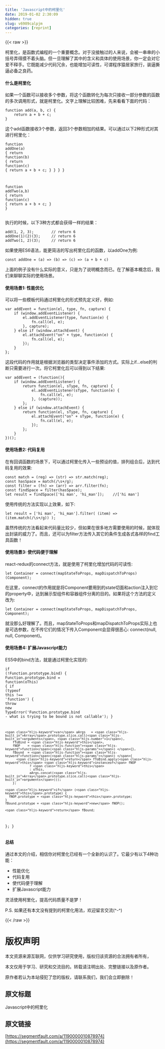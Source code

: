 ```yaml
---
title: 'Javascript中的柯里化' 
date: 2019-01-02 2:30:09
hidden: true
slug: v6989calpjm
categories: [reprint]
---
```


{{< raw >}}

                    
<p>柯里化，是函数式编程的一个重要概念。对于没接触过的人来说，会被一串串的小括号弄得摸不着头脑。但一旦理解了其中的含义和具体的使用场景，你一定会对它爱不释手。它既能减少代码冗余，也能增加可读性，可谓程序猿居家旅行，装逼撕逼必备之良药。</p>
<h4>什么是柯里化</h4>
<p>如果一个函数可以接收多个参数，将这个函数转化为每次只接收一部分参数的函数的多次调用形式，就是柯里化。文字上理解比较困难，先来看看下面的代码：</p>
<div class="widget-codetool" style="display:none;">
      <div class="widget-codetool--inner">
      <span class="selectCode code-tool" data-toggle="tooltip" data-placement="top" title="" data-original-title="全选"></span>
      <span type="button" class="copyCode code-tool" data-toggle="tooltip" data-placement="top" data-clipboard-text="function add(a, b, c) {
    return a + b + c;
}" title="" data-original-title="复制"></span>
      <span type="button" class="saveToNote code-tool" data-toggle="tooltip" data-placement="top" title="" data-original-title="放进笔记"></span>
      </div>
      </div><pre class="javascript hljs"><code class="javascript"><span class="hljs-function"><span class="hljs-keyword">function</span> <span class="hljs-title">add</span>(<span class="hljs-params">a, b, c</span>) </span>{
    <span class="hljs-keyword">return</span> a + b + c;
}</code></pre>
<p>这个add函数接收3个参数，返回3个参数相加的结果。可以通过以下2种形式对其进行柯里化：</p>
<div class="widget-codetool" style="display:none;">
      <div class="widget-codetool--inner">
      <span class="selectCode code-tool" data-toggle="tooltip" data-placement="top" title="" data-original-title="全选"></span>
      <span type="button" class="copyCode code-tool" data-toggle="tooltip" data-placement="top" data-clipboard-text="function addOne(a) {
    return function(b) {
        return function(c) {
            return a + b + c;
            }
        }
    }
}

function addTwo(a,b) {
    return function(c) {
        return a + b + c;
    }
}" title="" data-original-title="复制"></span>
      <span type="button" class="saveToNote code-tool" data-toggle="tooltip" data-placement="top" title="" data-original-title="放进笔记"></span>
      </div>
      </div><pre class="javascript hljs"><code class="javascript"><span class="hljs-function"><span class="hljs-keyword">function</span> <span class="hljs-title">addOne</span>(<span class="hljs-params">a</span>) </span>{
    <span class="hljs-keyword">return</span> <span class="hljs-function"><span class="hljs-keyword">function</span>(<span class="hljs-params">b</span>) </span>{
        <span class="hljs-keyword">return</span> <span class="hljs-function"><span class="hljs-keyword">function</span>(<span class="hljs-params">c</span>) </span>{
            <span class="hljs-keyword">return</span> a + b + c;
            }
        }
    }
}

<span class="hljs-function"><span class="hljs-keyword">function</span> <span class="hljs-title">addTwo</span>(<span class="hljs-params">a,b</span>) </span>{
    <span class="hljs-keyword">return</span> <span class="hljs-function"><span class="hljs-keyword">function</span>(<span class="hljs-params">c</span>) </span>{
        <span class="hljs-keyword">return</span> a + b + c;
    }
}</code></pre>
<p>执行的时候，以下3种方式都会获得一样的结果：</p>
<div class="widget-codetool" style="display:none;">
      <div class="widget-codetool--inner">
      <span class="selectCode code-tool" data-toggle="tooltip" data-placement="top" title="" data-original-title="全选"></span>
      <span type="button" class="copyCode code-tool" data-toggle="tooltip" data-placement="top" data-clipboard-text="add(1, 2, 3);        // return 6
addOne(1)(2)(3);     // return 6
addTwo(1, 2)(3);     // return 6" title="" data-original-title="复制"></span>
      <span type="button" class="saveToNote code-tool" data-toggle="tooltip" data-placement="top" title="" data-original-title="放进笔记"></span>
      </div>
      </div><pre class="javascript hljs"><code class="javascript">add(<span class="hljs-number">1</span>, <span class="hljs-number">2</span>, <span class="hljs-number">3</span>);        <span class="hljs-comment">// return 6</span>
addOne(<span class="hljs-number">1</span>)(<span class="hljs-number">2</span>)(<span class="hljs-number">3</span>);     <span class="hljs-comment">// return 6</span>
addTwo(<span class="hljs-number">1</span>, <span class="hljs-number">2</span>)(<span class="hljs-number">3</span>);     <span class="hljs-comment">// return 6</span></code></pre>
<p>如果使用ES6语法，能更简洁的写出柯里化后的函数，以addOne为例:</p>
<div class="widget-codetool" style="display:none;">
      <div class="widget-codetool--inner">
      <span class="selectCode code-tool" data-toggle="tooltip" data-placement="top" title="" data-original-title="全选"></span>
      <span type="button" class="copyCode code-tool" data-toggle="tooltip" data-placement="top" data-clipboard-text="const addOne = (a) => (b) => (c) => (a + b + c)" title="" data-original-title="复制"></span>
      <span type="button" class="saveToNote code-tool" data-toggle="tooltip" data-placement="top" title="" data-original-title="放进笔记"></span>
      </div>
      </div><pre class="javascript hljs"><code class="javascript" style="word-break: break-word; white-space: initial;"><span class="hljs-keyword">const</span> addOne = <span class="hljs-function">(<span class="hljs-params">a</span>) =&gt;</span> (b) =&gt; <span class="hljs-function">(<span class="hljs-params">c</span>) =&gt;</span> (a + b + c)</code></pre>
<p>上面的例子没有什么实际的意义，只是为了说明概念而已。在了解基本概念后，我们来聊聊实际的使用场景。</p>
<h4>使用场景1: 性能优化</h4>
<p>可以将一些模板代码通过柯里化的形式预先定义好，例如:</p>
<div class="widget-codetool" style="display:none;">
      <div class="widget-codetool--inner">
      <span class="selectCode code-tool" data-toggle="tooltip" data-placement="top" title="" data-original-title="全选"></span>
      <span type="button" class="copyCode code-tool" data-toggle="tooltip" data-placement="top" data-clipboard-text="var addEvent = function(el, type, fn, capture) {
    if (window.addEventListener) {
        el.addEventListener(type, function(e) {
            fn.call(el, e);
        }, capture);
    } else if (window.attachEvent) {
        el.attachEvent(&quot;on&quot; + type, function(e) {
            fn.call(el, e);
        });
    } 
};" title="" data-original-title="复制"></span>
      <span type="button" class="saveToNote code-tool" data-toggle="tooltip" data-placement="top" title="" data-original-title="放进笔记"></span>
      </div>
      </div><pre class="javascript hljs"><code class="javascript"><span class="hljs-keyword">var</span> addEvent = <span class="hljs-function"><span class="hljs-keyword">function</span>(<span class="hljs-params">el, type, fn, capture</span>) </span>{
    <span class="hljs-keyword">if</span> (<span class="hljs-built_in">window</span>.addEventListener) {
        el.addEventListener(type, <span class="hljs-function"><span class="hljs-keyword">function</span>(<span class="hljs-params">e</span>) </span>{
            fn.call(el, e);
        }, capture);
    } <span class="hljs-keyword">else</span> <span class="hljs-keyword">if</span> (<span class="hljs-built_in">window</span>.attachEvent) {
        el.attachEvent(<span class="hljs-string">"on"</span> + type, <span class="hljs-function"><span class="hljs-keyword">function</span>(<span class="hljs-params">e</span>) </span>{
            fn.call(el, e);
        });
    } 
};</code></pre>
<p>这段代码的作用就是根据浏览器的类型决定事件添加的方式。实际上if...else的判断只需要进行一次。将它柯里化后可以得到以下结果:</p>
<div class="widget-codetool" style="display:none;">
      <div class="widget-codetool--inner">
      <span class="selectCode code-tool" data-toggle="tooltip" data-placement="top" title="" data-original-title="全选"></span>
      <span type="button" class="copyCode code-tool" data-toggle="tooltip" data-placement="top" data-clipboard-text="var addEvent = (function(){
    if (window.addEventListener) {
        return function(el, sType, fn, capture) {
            el.addEventListener(sType, function(e) {
                fn.call(el, e);
            }, (capture));
        };
    } else if (window.attachEvent) {
        return function(el, sType, fn, capture) {
            el.attachEvent(&quot;on&quot; + sType, function(e) {
                fn.call(el, e);
            });
        };
    }
})();" title="" data-original-title="复制"></span>
      <span type="button" class="saveToNote code-tool" data-toggle="tooltip" data-placement="top" title="" data-original-title="放进笔记"></span>
      </div>
      </div><pre class="javascript hljs"><code class="javascript"><span class="hljs-keyword">var</span> addEvent = (<span class="hljs-function"><span class="hljs-keyword">function</span>(<span class="hljs-params"></span>)</span>{
    <span class="hljs-keyword">if</span> (<span class="hljs-built_in">window</span>.addEventListener) {
        <span class="hljs-keyword">return</span> <span class="hljs-function"><span class="hljs-keyword">function</span>(<span class="hljs-params">el, sType, fn, capture</span>) </span>{
            el.addEventListener(sType, <span class="hljs-function"><span class="hljs-keyword">function</span>(<span class="hljs-params">e</span>) </span>{
                fn.call(el, e);
            }, (capture));
        };
    } <span class="hljs-keyword">else</span> <span class="hljs-keyword">if</span> (<span class="hljs-built_in">window</span>.attachEvent) {
        <span class="hljs-keyword">return</span> <span class="hljs-function"><span class="hljs-keyword">function</span>(<span class="hljs-params">el, sType, fn, capture</span>) </span>{
            el.attachEvent(<span class="hljs-string">"on"</span> + sType, <span class="hljs-function"><span class="hljs-keyword">function</span>(<span class="hljs-params">e</span>) </span>{
                fn.call(el, e);
            });
        };
    }
})();</code></pre>
<h4>使用场景2: 代码复用</h4>
<p>在有回调函数的场景下，可以通过柯里化传入一些预设的值，排列组合后，达到代码复用的效果:</p>
<div class="widget-codetool" style="display:none;">
      <div class="widget-codetool--inner">
      <span class="selectCode code-tool" data-toggle="tooltip" data-placement="top" title="" data-original-title="全选"></span>
      <span type="button" class="copyCode code-tool" data-toggle="tooltip" data-placement="top" data-clipboard-text="const match = (reg) => (str) => str.match(reg);
const hasSpace = match(/\s+/g);
const filter = (fn) => (arr) => arr.filter(fn);
const findSpace = filter(hasSpace);
let result = findSpace(['hi man', 'hi_man']);    //['hi man']" title="" data-original-title="复制"></span>
      <span type="button" class="saveToNote code-tool" data-toggle="tooltip" data-placement="top" title="" data-original-title="放进笔记"></span>
      </div>
      </div><pre class="javascript hljs"><code class="javascript"><span class="hljs-keyword">const</span> match = <span class="hljs-function">(<span class="hljs-params">reg</span>) =&gt;</span> (str) =&gt; str.match(reg);
<span class="hljs-keyword">const</span> hasSpace = match(<span class="hljs-regexp">/\s+/g</span>);
<span class="hljs-keyword">const</span> filter = <span class="hljs-function">(<span class="hljs-params">fn</span>) =&gt;</span> (arr) =&gt; arr.filter(fn);
<span class="hljs-keyword">const</span> findSpace = filter(hasSpace);
<span class="hljs-keyword">let</span> result = findSpace([<span class="hljs-string">'hi man'</span>, <span class="hljs-string">'hi_man'</span>]);    <span class="hljs-comment">//['hi man']</span></code></pre>
<p>使用传统的方法实现以上效果，如下:</p>
<div class="widget-codetool" style="display:none;">
      <div class="widget-codetool--inner">
      <span class="selectCode code-tool" data-toggle="tooltip" data-placement="top" title="" data-original-title="全选"></span>
      <span type="button" class="copyCode code-tool" data-toggle="tooltip" data-placement="top" data-clipboard-text="let result = ['hi man', 'hi_man'].filter( (item) => (item.match(/\s+/g)) );" title="" data-original-title="复制"></span>
      <span type="button" class="saveToNote code-tool" data-toggle="tooltip" data-placement="top" title="" data-original-title="放进笔记"></span>
      </div>
      </div><pre class="javascript hljs"><code class="javascript" style="word-break: break-word; white-space: initial;"><span class="hljs-keyword">let</span> result = [<span class="hljs-string">'hi man'</span>, <span class="hljs-string">'hi_man'</span>].filter( <span class="hljs-function">(<span class="hljs-params">item</span>) =&gt;</span> (item.match(<span class="hljs-regexp">/\s+/g</span>)) );</code></pre>
<p>虽然传统的方法看起来代码量比较少，但如果在很多地方需要使用的时候，就体现出封装的威力了。而且，还可以为filter方法传入其它的条件生成各式各样的find工具函数！</p>
<h4>使用场景3: 使代码便于理解</h4>
<p>react-redux的connect方法，就是使用了柯里化增加代码的可读性:</p>
<div class="widget-codetool" style="display:none;">
      <div class="widget-codetool--inner">
      <span class="selectCode code-tool" data-toggle="tooltip" data-placement="top" title="" data-original-title="全选"></span>
      <span type="button" class="copyCode code-tool" data-toggle="tooltip" data-placement="top" data-clipboard-text="let Container = connect(mapStateToProps, mapDispatchToProps)(Component);" title="" data-original-title="复制"></span>
      <span type="button" class="saveToNote code-tool" data-toggle="tooltip" data-placement="top" title="" data-original-title="放进笔记"></span>
      </div>
      </div><pre class="javascript hljs"><code class="javascript" style="word-break: break-word; white-space: initial;"><span class="hljs-keyword">let</span> Container = connect(mapStateToProps, mapDispatchToProps)(Component);</code></pre>
<p>在这里，connect的作用就是将Component要用到的state切面和action注入到它的property中，达到展示型组件和容器组件分离的目的。如果将这个方法的定义改为:</p>
<div class="widget-codetool" style="display:none;">
      <div class="widget-codetool--inner">
      <span class="selectCode code-tool" data-toggle="tooltip" data-placement="top" title="" data-original-title="全选"></span>
      <span type="button" class="copyCode code-tool" data-toggle="tooltip" data-placement="top" data-clipboard-text="let Container = connect(mapStateToProps, mapDispatchToProps, Component);" title="" data-original-title="复制"></span>
      <span type="button" class="saveToNote code-tool" data-toggle="tooltip" data-placement="top" title="" data-original-title="放进笔记"></span>
      </div>
      </div><pre class="javascript hljs"><code class="javascript" style="word-break: break-word; white-space: initial;"><span class="hljs-keyword">let</span> Container = connect(mapStateToProps, mapDispatchToProps, Component);</code></pre>
<p>就没那么好理解了。而且，mapStateToProps和mapDispatchToProps实际上也是可选参数，在不传它们的情况下传入Component会显得很恶心: connect(null, null, Component)。</p>
<h4>使用场景4: 扩展Javascript能力</h4>
<p>ES5中的bind方法，就是通过柯里化实现的:</p>
<div class="widget-codetool" style="display:none;">
      <div class="widget-codetool--inner">
      <span class="selectCode code-tool" data-toggle="tooltip" data-placement="top" title="" data-original-title="全选"></span>
      <span type="button" class="copyCode code-tool" data-toggle="tooltip" data-placement="top" data-clipboard-text="if (!Function.prototype.bind) {
  Function.prototype.bind = function(oThis) {
    if (typeof this !== 'function') {
      throw new TypeError('Function.prototype.bind - what is trying to be bound is not callable');
    }

    var aArgs   = Array.prototype.slice.call(arguments, 1),
        fToBind = this,
        fNOP    = function() {},
        fBound  = function() {
          return fToBind.apply(this instanceof fNOP
                 ? this
                 : oThis,
                 aArgs.concat(Array.prototype.slice.call(arguments)));
        };

    if (this.prototype) {
      fNOP.prototype = this.prototype; 
    }
    fBound.prototype = new fNOP();

    return fBound;
  };
}" title="" data-original-title="复制"></span>
      <span type="button" class="saveToNote code-tool" data-toggle="tooltip" data-placement="top" title="" data-original-title="放进笔记"></span>
      </div>
      </div><pre class="javascript hljs"><code class="javascript"><span class="hljs-keyword">if</span> (!<span class="hljs-built_in">Function</span>.prototype.bind) {
  <span class="hljs-built_in">Function</span>.prototype.bind = <span class="hljs-function"><span class="hljs-keyword">function</span>(<span class="hljs-params">oThis</span>) </span>{
    <span class="hljs-keyword">if</span> (<span class="hljs-keyword">typeof</span> <span class="hljs-keyword">this</span> !== <span class="hljs-string">'function'</span>) {
      <span class="hljs-keyword">throw</span> <span class="hljs-keyword">new</span> <span class="hljs-built_in">TypeError</span>(<span class="hljs-string">'Function.prototype.bind - what is trying to be bound is not callable'</span>);
    }

    <span class="hljs-keyword">var</span> aArgs   = <span class="hljs-built_in">Array</span>.prototype.slice.call(<span class="hljs-built_in">arguments</span>, <span class="hljs-number">1</span>),
        fToBind = <span class="hljs-keyword">this</span>,
        fNOP    = <span class="hljs-function"><span class="hljs-keyword">function</span>(<span class="hljs-params"></span>) </span>{},
        fBound  = <span class="hljs-function"><span class="hljs-keyword">function</span>(<span class="hljs-params"></span>) </span>{
          <span class="hljs-keyword">return</span> fToBind.apply(<span class="hljs-keyword">this</span> <span class="hljs-keyword">instanceof</span> fNOP
                 ? <span class="hljs-keyword">this</span>
                 : oThis,
                 aArgs.concat(<span class="hljs-built_in">Array</span>.prototype.slice.call(<span class="hljs-built_in">arguments</span>)));
        };

    <span class="hljs-keyword">if</span> (<span class="hljs-keyword">this</span>.prototype) {
      fNOP.prototype = <span class="hljs-keyword">this</span>.prototype; 
    }
    fBound.prototype = <span class="hljs-keyword">new</span> fNOP();

    <span class="hljs-keyword">return</span> fBound;
  };
}</code></pre>
<h4>总结</h4>
<p>通过本文的介绍，相信你对柯里化已经有一个全新的认识了。它最少有以下4种功能：</p>
<ul>
<li>性能优化</li>
<li>代码复用</li>
<li>使代码便于理解</li>
<li>扩展Javascript能力</li>
</ul>
<p>灵活使用柯里化，提高代码质量不是梦！</p>
<p>P.S. 如果还有本文没有提到的柯里化用法，欢迎留言交流(^-^)</p>

                
{{< /raw >}}

# 版权声明
本文资源来源互联网，仅供学习研究使用，版权归该资源的合法拥有者所有，

本文仅用于学习、研究和交流目的。转载请注明出处、完整链接以及原作者。

原作者若认为本站侵犯了您的版权，请联系我们，我们会立即删除！

## 原文标题
Javascript中的柯里化

## 原文链接
[https://segmentfault.com/a/1190000010878974](https://segmentfault.com/a/1190000010878974)

